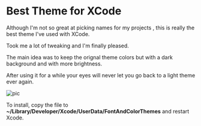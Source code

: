 # Best Theme for XCode

Although I'm not so great at picking names for my projects , this is really the best theme I've used with XCode.

Took me a lot of tweaking and I'm finally pleased. 

The main idea was to keep the orignal theme colors but with a dark background and with more brightness.

After using it for a while your eyes will never let you go back to a light theme ever again.

![pic][1]


  [1]: http://i.stack.imgur.com/AowGI.png
  
  To install, copy the file to **~/Library/Developer/Xcode/UserData/FontAndColorThemes** and restart Xcode.
